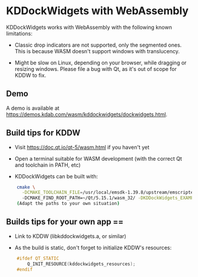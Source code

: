 # KDDockWidgets with WebAssembly

KDDockWidgets works with WebAssembly with the following known limitations:

- Classic drop indicators are not supported, only the segmented ones. This is because
  WASM doesn't support windows with translucency.

- Might be slow on Linux, depending on your browser, while dragging or resizing windows.
  Please file a bug with Qt, as it's out of scope for KDDW to fix.

## Demo

A demo is available at <https://demos.kdab.com/wasm/kddockwidgets/dockwidgets.html>.

## Build tips for KDDW

- Visit <https://doc.qt.io/qt-5/wasm.html> if you haven't yet

- Open a terminal suitable for WASM development (with the correct Qt and toolchain in PATH, etc)

- KDDockWidgets can be built with:

```bash
    cmake \
      -DCMAKE_TOOLCHAIN_FILE=/usr/local/emsdk-1.39.8/upstream/emscripten/cmake/Modules/Platform/Emscripten.cmake
      -DCMAKE_FIND_ROOT_PATH=~/Qt/5.15.1/wasm_32/ -DKDDockWidgets_EXAMPLES=OFF -DCMAKE_BUILD_TYPE=Release`
    (Adapt the paths to your own situation)
```

## Builds tips for your own app ==

- Link to KDDW (libkddockwidgets.a, or similar)

- As the build is static, don't forget to initialize KDDW's resources:

```cpp
    #ifdef QT_STATIC
        Q_INIT_RESOURCE(kddockwidgets_resources);
    #endif
```
